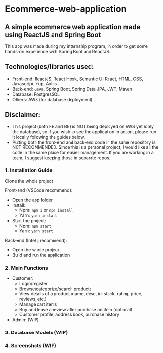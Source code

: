 # Ecommerce-web-application
## A simple ecommerce web application made using ReactJS and Spring Boot
This app was made during my internship program, in order to get some hands-on experience with Spring Boot and ReactJS. 

## Technologies/libraries used:
- Front-end: ReactJS, React Hook, Semantic UI React, HTML, CSS, Javascript, Yup, Axios
- Back-end: Java, Spring Boot, Spring Data JPA, JWT, Maven
- Database: PostgresSQL
- Others: AWS (for database deployment)

## Disclaimer: 
  - This project (both FE and BE) is NOT being deployed on AWS yet (only the database), so if you wish to see the application in action, please run it locally following the guides below.
  - Putting both the front-end and back-end code in the same repository is NOT RECOMMENDED. Since this is a personal project, I would like all the code in the same place for easier management. If you are working in a team, I suggest keeping those in separate repos.

### 1. Installation Guide
Clone the whole project
 
Front-end (VSCode recommend):
- Open the app folder
- Install:
  + Npm: `npm i` or `npm install`
  + Yarn: `yarn install`
- Start the project:   
  + Npm: `npm start`
  + Yarn: `yarn start`
 
Back-end (Intellij recommend):
- Open the whole project
- Build and run the application


### 2. Main Functions
- Customer:
  + Login/register
  + Browse/categorize/search products
  + View details of a product (name, desc, in-stock, rating, price, reviews, etc.)
  + Manage cart items
  + Buy and leave a review after purchase an item (optional) 
  + Customer profile, address book, purchase history
- Admin: (WIP)
### 3. Database Models (WIP)
### 4. Screenshots (WIP)





